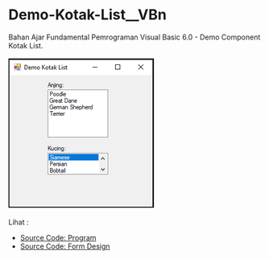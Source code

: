 # Demo-Kotak-List__VBn
Bahan Ajar Fundamental Pemrograman Visual Basic 6.0 - Demo Component Kotak List.<br><br>
<img src="https://github.com/RizkyKhapidsyah/Demo-Kotak-List__VBn/blob/master/Demo%20Kotak%20List/result/001.PNG"><br><br>
Lihat : <br>
- <a href="https://github.com/RizkyKhapidsyah/Demo-Kotak-List__VBn/blob/master/Demo%20Kotak%20List/Form1.vb">Source Code: Program</a><br>
- <a href="https://github.com/RizkyKhapidsyah/Demo-Kotak-List__VBn/blob/master/Demo%20Kotak%20List/Form1.Designer.vb">Source Code: Form Design</a>
